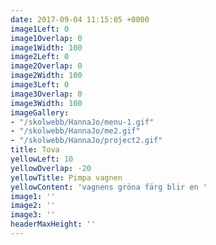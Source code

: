 ```yaml
---
date: 2017-09-04 11:15:05 +0000
image1Left: 0
image1Overlap: 0
image1Width: 100
image2Left: 0
image2Overlap: 0
image2Width: 100
image3Left: 0
image3Overlap: 0
image3Width: 100
imageGallery:
- "/skolwebb/HannaJo/menu-1.gif"
- "/skolwebb/HannaJo/me2.gif"
- "/skolwebb/HannaJo/project2.gif"
title: Tova
yellowLeft: 10
yellowOverlap: -20
yellowTitle: Pimpa vagnen
yellowContent: 'vagnens gröna färg blir en '
image1: ''
image2: ''
image3: ''
headerMaxHeight: ''
---
```

